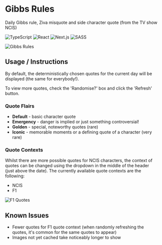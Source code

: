 # Gibbs Rules
Daily Gibbs rule, Ziva misquote and side character quote (from the TV show NCIS)

![TypeScript](https://img.shields.io/badge/typescript-%23007ACC.svg?style=for-the-badge&logo=typescript&logoColor=white)
![React](https://img.shields.io/badge/react-%2320232a.svg?style=for-the-badge&logo=react&logoColor=%2361DAFB)
![Next.js](https://img.shields.io/badge/Next.js-black?style=for-the-badge&logo=next.js&logoColor=white)
![SASS](https://img.shields.io/badge/SASS-hotpink.svg?style=for-the-badge&logo=SASS&logoColor=white)

![Gibbs Rules](https://raw.githubusercontent.com/DanielPitfield/danielpitfield.github.io/main/public/Images/Projects/gibbsRules.png)

## Usage / Instructions
By default, the deterministically chosen quotes for the current day will be displayed (the same for everybody!).

To view more quotes, check the 'Randomise?' box and click the 'Refresh' button.

### Quote Flairs
* **Default** - basic character quote
* **Emergency** - danger is implied or just something controversial!
* **Golden** - special, noteworthy quotes (rare) 
* **Iconic** - memorable moments or a defining quote of a character (very rare)

### Quote Contexts
Whilst there are more possible quotes for NCIS characters, the context of quotes can be changed using the dropdown in the middle of the header (just above the date). The currently available quote contexts are the following:
* NCIS
* F1

![F1 Quotes](https://raw.githubusercontent.com/DanielPitfield/danielpitfield.github.io/main/public/Images/Projects/f1Quotes.png)

## Known Issues
* Fewer quotes for F1 quote context (when randomly refreshing the quotes, it's common for the same quotes to appear)
* Images not yet cached take noticeably longer to show
